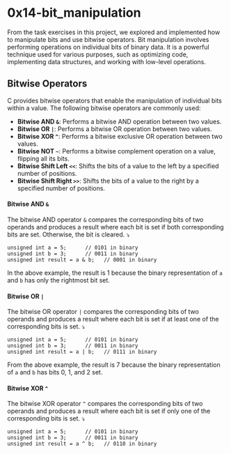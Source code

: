 # 0x14-bit_manipulation  
From the task exercises in this project, we explored and implemented how to manipulate bits and use bitwise operators. Bit manipulation involves performing operations on individual bits of binary data. It is a powerful technique used for various purposes, such as optimizing code, implementing data structures, and working with low-level operations.  
## Bitwise Operators  
C provides bitwise operators that enable the manipulation of individual bits within a value. The following bitwise operators are commonly used:
* __Bitwise AND `&`__: Performs a bitwise AND operation between two values.
* __Bitwise OR `|`__: Performs a bitwise OR operation between two values.
* __Bitwise XOR `^`__: Performs a bitwise exclusive OR operation between two values.
* __Bitwise NOT `~`__: Performs a bitwise complement operation on a value, flipping all its bits.
* __Bitwise Shift Left `<<`__: Shifts the bits of a value to the left by a specified number of positions.
* __Bitwise Shift Right `>>`__: Shifts the bits of a value to the right by a specified number of positions.  
#### Bitwise AND `&`
The bitwise AND operator `&` compares the corresponding bits of two operands and produces a result where each bit is set if both corresponding bits are set. Otherwise, the bit is cleared. ⤵️ 
```
unsigned int a = 5;      // 0101 in binary
unsigned int b = 3;      // 0011 in binary
unsigned int result = a & b;   // 0001 in binary
```
In the above example, the result is 1 because the binary representation of `a` and `b` has only the rightmost bit set.

#### Bitwise OR `|`  
The bitwise OR operator `|` compares the corresponding bits of two operands and produces a result where each bit is set if at least one of the corresponding bits is set. ⤵️ 
```
unsigned int a = 5;      // 0101 in binary
unsigned int b = 3;      // 0011 in binary
unsigned int result = a | b;   // 0111 in binary
```
From the above example, the result is 7 because the binary representation of `a` and `b` has bits 0, 1, and 2 set.  
#### Bitwise XOR `^`  
The bitwise XOR operator `^` compares the corresponding bits of two operands and produces a result where each bit is set if only one of the corresponding bits is set. ⤵️
```
unsigned int a = 5;      // 0101 in binary
unsigned int b = 3;      // 0011 in binary
unsigned int result = a ^ b;   // 0110 in binary
```
